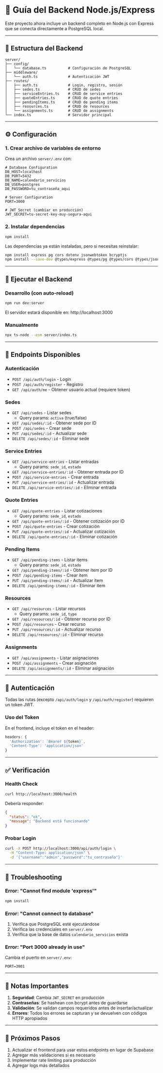 # 🚀 Guía del Backend Node.js/Express

Este proyecto ahora incluye un backend completo en Node.js con Express que se conecta directamente a PostgreSQL local.

---

## 📁 Estructura del Backend

```
server/
├── config/
│   └── database.ts          # Configuración de PostgreSQL
├── middleware/
│   └── auth.ts              # Autenticación JWT
├── routes/
│   ├── auth.ts              # Login, registro, sesión
│   ├── sedes.ts             # CRUD de sedes
│   ├── serviceEntries.ts    # CRUD de service entries
│   ├── quoteEntries.ts      # CRUD de quote entries
│   ├── pendingItems.ts      # CRUD de pending items
│   ├── resources.ts         # CRUD de resources
│   └── assignments.ts       # CRUD de assignments
└── index.ts                 # Servidor principal
```

---

## ⚙️ Configuración

### 1. Crear archivo de variables de entorno

Crea un archivo `server/.env` con:

```env
# Database Configuration
DB_HOST=localhost
DB_PORT=5432
DB_NAME=calendario_servicios
DB_USER=postgres
DB_PASSWORD=tu_contraseña_aqui

# Server Configuration
PORT=3000

# JWT Secret (cambiar en producción)
JWT_SECRET=tu-secret-key-muy-segura-aqui
```

### 2. Instalar dependencias

```bash
npm install
```

Las dependencias ya están instaladas, pero si necesitas reinstalar:

```bash
npm install express pg cors dotenv jsonwebtoken bcryptjs
npm install --save-dev @types/express @types/pg @types/cors @types/jsonwebtoken @types/bcryptjs @types/node nodemon ts-node
```

---

## 🚀 Ejecutar el Backend

### Desarrollo (con auto-reload)

```bash
npm run dev:server
```

El servidor estará disponible en: http://localhost:3000

### Manualmente

```bash
npx ts-node --esm server/index.ts
```

---

## 📡 Endpoints Disponibles

### Autenticación

- `POST /api/auth/login` - Login
- `POST /api/auth/register` - Registro
- `GET /api/auth/me` - Obtener usuario actual (requiere token)

### Sedes

- `GET /api/sedes` - Listar sedes
  - Query params: `activa` (true/false)
- `GET /api/sedes/:id` - Obtener sede por ID
- `POST /api/sedes` - Crear sede
- `PUT /api/sedes/:id` - Actualizar sede
- `DELETE /api/sedes/:id` - Eliminar sede

### Service Entries

- `GET /api/service-entries` - Listar entradas
  - Query params: `sede_id`, `estado`
- `GET /api/service-entries/:id` - Obtener entrada por ID
- `POST /api/service-entries` - Crear entrada
- `PUT /api/service-entries/:id` - Actualizar entrada
- `DELETE /api/service-entries/:id` - Eliminar entrada

### Quote Entries

- `GET /api/quote-entries` - Listar cotizaciones
  - Query params: `sede_id`, `estado`
- `GET /api/quote-entries/:id` - Obtener cotización por ID
- `POST /api/quote-entries` - Crear cotización
- `PUT /api/quote-entries/:id` - Actualizar cotización
- `DELETE /api/quote-entries/:id` - Eliminar cotización

### Pending Items

- `GET /api/pending-items` - Listar items
  - Query params: `sede_id`, `estado`
- `GET /api/pending-items/:id` - Obtener item por ID
- `POST /api/pending-items` - Crear item
- `PUT /api/pending-items/:id` - Actualizar item
- `DELETE /api/pending-items/:id` - Eliminar item

### Resources

- `GET /api/resources` - Listar recursos
  - Query params: `sede_id`, `type`
- `GET /api/resources/:id` - Obtener recurso por ID
- `POST /api/resources` - Crear recurso
- `PUT /api/resources/:id` - Actualizar recurso
- `DELETE /api/resources/:id` - Eliminar recurso

### Assignments

- `GET /api/assignments` - Listar asignaciones
- `POST /api/assignments` - Crear asignación
- `DELETE /api/assignments/:id` - Eliminar asignación

---

## 🔐 Autenticación

Todas las rutas (excepto `/api/auth/login` y `/api/auth/register`) requieren un token JWT.

### Uso del Token

En el frontend, incluye el token en el header:

```javascript
headers: {
  'Authorization': `Bearer ${token}`,
  'Content-Type': 'application/json'
}
```

---

## ✅ Verificación

### Health Check

```bash
curl http://localhost:3000/health
```

Debería responder:
```json
{
  "status": "ok",
  "message": "Backend está funcionando"
}
```

### Probar Login

```bash
curl -X POST http://localhost:3000/api/auth/login \
  -H "Content-Type: application/json" \
  -d '{"username":"admin","password":"tu_contraseña"}'
```

---

## 🔧 Troubleshooting

### Error: "Cannot find module 'express'"

```bash
npm install
```

### Error: "Cannot connect to database"

1. Verifica que PostgreSQL esté ejecutándose
2. Verifica las credenciales en `server/.env`
3. Verifica que la base de datos `calendario_servicios` exista

### Error: "Port 3000 already in use"

Cambia el puerto en `server/.env`:
```env
PORT=3001
```

---

## 📝 Notas Importantes

1. **Seguridad**: Cambia `JWT_SECRET` en producción
2. **Contraseñas**: Se hashean con bcrypt antes de guardarse
3. **Validación**: Se validan campos requeridos antes de insertar/actualizar
4. **Errores**: Todos los errores se capturan y se devuelven con códigos HTTP apropiados

---

## 🎯 Próximos Pasos

1. Actualizar el frontend para usar estos endpoints en lugar de Supabase
2. Agregar más validaciones si es necesario
3. Implementar rate limiting para producción
4. Agregar logs más detallados

